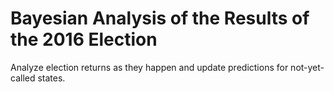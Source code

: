# Bayesian Analysis of the Results of the 2016 Election

Analyze election returns as they happen and update predictions for not-yet-called states.
